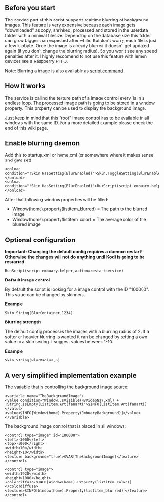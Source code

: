 ## Before you start
The service part of this script supports realtime blurring of background images. This feature is very expensive because each image gets "downloaded" as copy, shrinked, processed and stored in the userdata folder with a minimal filesize. Depending on the database size this folder can grow bigger than expected after while. But don't worry, each file is just a few kilobyte.
Once the image is already blurred it doesn't get updated again (if you don't change the blurring radius). So you won't see any speed penalties after it. I highly reccomend to not use this feature with lemon devices like a Raspberry Pi 1-3.

Note: Blurring a image is also available as [script command](https://github.com/sualfred/script.embuary.helper/wiki/Script:-Actions-and-helpers#blur-image)

## How it works
The service is calling the texture path of a image control every 1s in a endless loop. The processed image path is going to be stored in a window property. This property can be used to display the background image. 

Just keep in mind that this "root" image control has to be available in all windows with the same ID. 
For a more detailed example please check the end of this wiki page.

## Enable blurring daemon
Add this to startup.xml or home.xml  (or somewhere where it makes sense and gets set)

```
<onload condition="!Skin.HasSetting(BlurEnabled)">Skin.ToggleSetting(BlurEnabled)</onload>		
<onload condition="!Skin.HasSetting(BlurEnabled)">RunScript(script.embuary.helper,action=restartservice)</onload>
```

After that following window properties will be filled:
* Window(home).property(listitem_blurred) = The path to the blurred image
* Window(home).property(listitem_color) = The average color of the blurred image

## Optional configuration

**Important: 
Changing the default config requires a daemon restart! Otherwise the changes will not do anything until Kodi is going to be restarted**

`RunScript(script.embuary.helper,action=restartservice)`

**Default image control**

By default the script is looking for a image control with the ID "100000". This value can be changed by skinners.

**Example**

`Skin.String(BlurContainer,1234)`

**Blurring strength**

The default config processes the images with a blurring radius of 2. If a softer or heavier blurring is wanted it can be changed by setting a own value to a skin setting. I suggest values between 1-10.

**Example**

`Skin.String(BlurRadius,5)`

## A very simplified implementation example

The variable that is controlling the background image source:
```
<variable name="TheBackgroundImage">
<value condition="Window.IsVisible(MyVideoNav.xml) + !String.IsEmpty(ListItem.Art(fanart)">$INFO[ListItem.Art(fanart)]</value>
<value>$INFO[Window(home).Property(EmbuaryBackground)]</value>
</variable>
```

The background image control that is placed in all windows:
```
<control type="image" id="100000">
<left>-3000</left>
<top>-3000</right>
<width>10</width>
<height>10</width>
<texture background="true">$VAR[TheBackgroundImage]</texture>
</control>

<control type="image">
<width>1920</width>
<height>1080</height>
<colordiffuse>$INFO[Window(home).Property(listitem_color)]</colordiffuse>
<texture>$INFO[Window(home).Property(listitem_blurred)]</texture>
</control>
```





